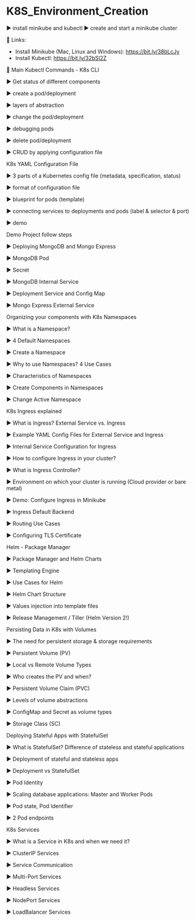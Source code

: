 # K8S_Environment_Creation

►   install minikube and kubectl
►  create and start a minikube cluster


🔗 Links:
- Install Minikube (Mac, Linux and Windows): https://bit.ly/38bLcJy 
- Install Kubectl: https://bit.ly/32bSI2Z



🚀 Main Kubectl Commands - K8s CLI

►  Get status of different components

►  create a pod/deployment

►  layers of abstraction

►  change the pod/deployment

►  debugging pods

►  delete pod/deployment

►  CRUD by applying configuration file



K8s YAML Configuration File

►  3 parts of a Kubernetes config file (metadata, specification, status)

►  format of configuration file

►  blueprint for pods (template)

►  connecting services to deployments and pods (label & selector & port)

►  demo



Demo Project follow steps

►  Deploying MongoDB and Mongo Express

►  MongoDB Pod

►  Secret

►  MongoDB Internal Service

►  Deployment Service and Config Map

►  Mongo Express External Service



Organizing your components with K8s Namespaces

►  What is a Namespace?

►  4 Default Namespaces

►  Create a Namespace

►  Why to use Namespaces? 4 Use Cases

►  Characteristics of Namespaces

►  Create Components in Namespaces

►  Change Active Namespace



K8s Ingress explained

►  What is Ingress? External Service vs. Ingress

►  Example YAML Config Files for External Service and Ingress

►  Internal Service Configuration for Ingress

►  How to configure Ingress in your cluster?

►  What is Ingress Controller?

►  Environment on which your cluster is running (Cloud provider or bare metal)

►  Demo: Configure Ingress in Minikube

►  Ingress Default Backend

►  Routing Use Cases

►  Configuring TLS Certificate



Helm - Package Manager

►  Package Manager and Helm Charts

►  Templating Engine

►  Use Cases for Helm

►  Helm Chart Structure

►  Values injection into template files

►  Release Management / Tiller (Helm Version 2!)



Persisting Data in K8s with Volumes

►  The need for persistent storage & storage requirements

►  Persistent Volume (PV)

►  Local vs Remote Volume Types

►  Who creates the PV and when?

►  Persistent Volume Claim (PVC)

►  Levels of volume abstractions

►  ConfigMap and Secret as volume types

►  Storage Class (SC)



Deploying Stateful Apps with StatefulSet

►  What is StatefulSet? Difference of stateless and stateful applications

►  Deployment of stateful and stateless apps

►  Deployment vs StatefulSet

►  Pod Identity

►  Scaling database applications: Master and Worker Pods

►  Pod state, Pod Identifier

►  2 Pod endpoints



K8s Services

►   What is a Service in K8s and when we need it?

►  ClusterIP Services

►  Service Communication

►  Multi-Port Services

►  Headless Services

►  NodePort Services

►  LoadBalancer Services
